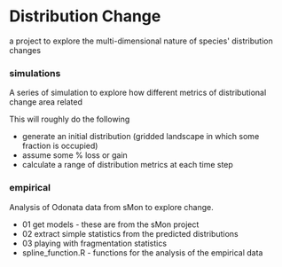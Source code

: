 # Distribution Change
a project to explore the multi-dimensional nature of species' distribution changes

### simulations

A series of simulation to explore how different metrics of distributional change area related

This will roughly do the following
- generate an initial distribution (gridded landscape in which some fraction is occupied) 
-  assume some % loss or gain 
-  calculate a range of distribution metrics at each time step 

### empirical

Analysis of Odonata data from sMon to explore change. 
- 01 get models - these are from the sMon project
- 02 extract simple statistics from the predicted distributions
- 03 playing with fragmentation statistics
- spline_function.R - functions for the analysis of the empirical data

